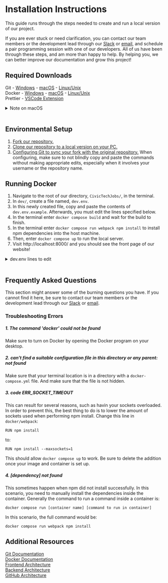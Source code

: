 # Installation Instructions

This guide runs through the steps needed to create and run a local version of our project.

If you are ever stuck or need clarification, you can contact our team members or the development lead through our [Slack](https://hackforla.slack.com/archives/C02509WHFQQ) or [email](mailto:Civictechjobs@hackforla.org), and schedule a pair programming session with one of our developers. All of us have been through these steps, and am more than happy to help. By helping you, we can better improve our documentation and grow this project!

## Required Downloads

Git - [Windows](https://git-scm.com/download/win) - [macOS](https://git-scm.com/download/mac) - [Linux/Unix](https://git-scm.com/download/linux)<br>
Docker - [Windows](https://docs.docker.com/desktop/windows/install/) - [macOS](https://docs.docker.com/desktop/mac/install/) - [Linux/Unix](https://docs.docker.com/engine/install/)<br>
Prettier - [VSCode Extension](https://github.com/prettier/prettier-vscode)<br>

<details>
<summary>Note on macOS</summary>
The macOS version of git involves downloading extra programs, such as Homebrew. In some cases this program can run up to 8GB of storage space, which might be too much for some. In that scenario, a <a href='https://www.datacamp.com/community/tutorials/homebrew-install-use'>miniature version of Homebrew can be installed through XCode</a>. But do be warned that the containers for our project takes up a substantial amount of disk space as well. Do consider freeing up your disk space by deleting or backing up unneeded files, like photos or videos, and delete programs that are no longer useful. Your OS's native disk cleaner can also clear out unused cache files.
</details><br>

## Environmental Setup

1. [Fork our repository.](https://docs.github.com/en/get-started/quickstart/fork-a-repo#forking-a-repository)
2. [Clone our repository to a local version on your PC.](https://docs.github.com/en/get-started/quickstart/fork-a-repo#cloning-your-forked-repository)
3. [Configuring Git to sync your fork with the original repository.](https://docs.github.com/en/get-started/quickstart/fork-a-repo#configuring-git-to-sync-your-fork-with-the-original-repository) When configuring, make sure to not blindly copy and paste the commands without making appropriate edits, especially when it involves your username or the repository name.

## Running Docker

1. Navigate to the root of our directory, `CivicTechJobs/`, in the terminal.
2. In `dev/`, create a file named, `dev.env`.
3. In this newly created file, copy and paste the contents of `dev.env.example`. Afterwards, you must edit the lines specified below.
4. In the terminal enter `docker compose build` and wait for the build to finish.
5. In the terminal enter `docker compose run webpack npm install` to install npm dependencies into the host machine.
6. Then, enter `docker compose up` to run the local server.
7. Visit http://localhost:8000/ and you should see the front page of our website!

<details>
<summary>dev.env lines to edit</summary>
<ul>
   <li>POSTGRES_DB: a name for your database, such as `postgres`</li>
   <li>POSTGRES_USER: a username for your database</li>
   <li>POSTGRES_PASSWORD: a password for your database</li>
   <li>SECRET_KEY: a random string of length 50. You can use your favorite secret key generator to achieve this. To learn more about how Django generate default keys, see [Python's secrets's library](https://docs.python.org/3/library/secrets.html#secrets.token_urlsafe).</li>
   <li>SQL_DATABASE: same as POSTGRES_DB</li>
   <li>SQL_USER: same as POSTGRES_USER</li>
   <li>SQL_PASSWORD: same as POSTGRES_PASSWORD</li>
</ul>
</details><br>

## Frequently Asked Questions

This section might answer some of the burning questions you have. If you cannot find it here, be sure to contact our team members or the development lead through our [Slack](https://hackforla.slack.com/archives/C02509WHFQQ) or [email](mailto:Civictechjobs@hackforla.org).

### Troubleshooting Errors

##### 1. The command 'docker' could not be found

Make sure to turn on Docker by opening the Docker program on your desktop.

##### 2. can't find a suitable configuration file in this directory or any parent: not found

Make sure that your terminal location is in a directory with a `docker-compose.yml` file. And make sure that the file is not hidden.

##### 3. code ERR_SOCKET_TIMEOUT

This can result for several reasons, such as havin your sockets overloaded. In order to prevent this, the best thing to do is to lower the amount of sockets used when performing npm install. Change this line in `docker/webpack`:

`RUN npm install`

to:

`RUN npm install --maxsockets=1`

This should allow `docker compose up` to work. Be sure to delete the addition once your image and container is set up.

##### 4. [dependency] not found

This sometimes happen when npm did not install successfully. In this scenario, you need to manually install the dependencies inside the container. Generally the command to run a command inside a container is:

`docker compose run [container name] [command to run in container]`

In this scenario, the full command would be:

`docker compose run webpack npm install`

## Additional Resources

[Git Documentation](https://git-scm.com/doc)<br>
[Docker Documentation](https://docs.docker.com/)<br>
[Frontend Architecture](https://github.com/hackforla/CivicTechJobs/wiki/Frontend-Architecture)<br>
[Backend Architecture](https://github.com/hackforla/CivicTechJobs/wiki/Backend-Architecture)<br>
[GitHub Architecture](https://github.com/hackforla/CivicTechJobs/wiki/GitHub-Architecture)<br>
